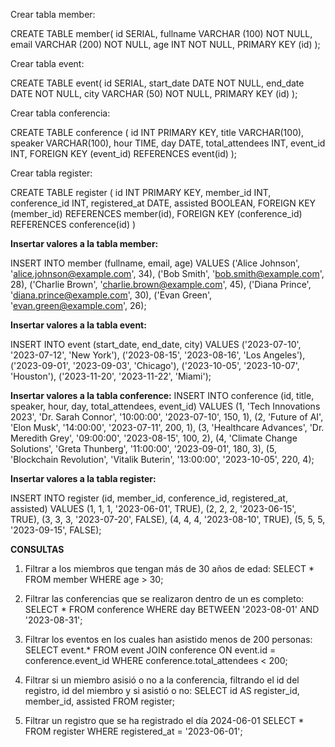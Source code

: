 Crear tabla member:

CREATE TABLE member(
id SERIAL,
fullname VARCHAR (100) NOT NULL,
email VARCHAR (200) NOT NULL,
age INT NOT NULL,
PRIMARY KEY (id)
);

Crear tabla event:

CREATE TABLE event(
id SERIAL,
start_date DATE NOT NULL,
end_date DATE NOT NULL,
city VARCHAR (50) NOT NULL,
PRIMARY KEY (id)
);

Crear tabla conferencia:

CREATE TABLE conference (
    id INT PRIMARY KEY,
    title VARCHAR(100),
    speaker VARCHAR(100),
    hour TIME,
    day DATE,
    total_attendees INT,
    event_id INT,
    FOREIGN KEY (event_id) REFERENCES event(id)
);

Crear tabla register:

CREATE TABLE register (
    id INT PRIMARY KEY,
    member_id INT,
    conference_id INT,
    registered_at DATE,
    assisted BOOLEAN,
    FOREIGN KEY (member_id) REFERENCES member(id),
    FOREIGN KEY (conference_id) REFERENCES conference(id)
)

**Insertar valores a la tabla member:**

INSERT INTO member (fullname, email, age) VALUES
('Alice Johnson', 'alice.johnson@example.com', 34),
('Bob Smith', 'bob.smith@example.com', 28),
('Charlie Brown', 'charlie.brown@example.com', 45),
('Diana Prince', 'diana.prince@example.com', 30),
('Evan Green', 'evan.green@example.com', 26);


**Insertar valores a la tabla event:**

INSERT INTO event (start_date, end_date, city) VALUES
('2023-07-10', '2023-07-12', 'New York'),
('2023-08-15', '2023-08-16', 'Los Angeles'),
('2023-09-01', '2023-09-03', 'Chicago'),
('2023-10-05', '2023-10-07', 'Houston'),
('2023-11-20', '2023-11-22', 'Miami');


**Insertar valores a la tabla conference:**
INSERT INTO conference (id, title, speaker, hour, day, total_attendees, event_id) VALUES
(1, 'Tech Innovations 2023', 'Dr. Sarah Connor', '10:00:00', '2023-07-10', 150, 1),
(2, 'Future of AI', 'Elon Musk', '14:00:00', '2023-07-11', 200, 1),
(3, 'Healthcare Advances', 'Dr. Meredith Grey', '09:00:00', '2023-08-15', 100, 2),
(4, 'Climate Change Solutions', 'Greta Thunberg', '11:00:00', '2023-09-01', 180, 3),
(5, 'Blockchain Revolution', 'Vitalik Buterin', '13:00:00', '2023-10-05', 220, 4);



**Insertar valores a la tabla register:**

INSERT INTO register (id, member_id, conference_id, registered_at, assisted) VALUES
(1, 1, 1, '2023-06-01', TRUE),
(2, 2, 2, '2023-06-15', TRUE),
(3, 3, 3, '2023-07-20', FALSE),
(4, 4, 4, '2023-08-10', TRUE),
(5, 5, 5, '2023-09-15', FALSE);



**CONSULTAS**
1. Filtrar a los miembros que tengan más de 30 años de edad:
SELECT * FROM member
WHERE age > 30;

2. Filtrar las conferencias que se realizaron dentro de un es completo:
SELECT * FROM conference
WHERE day BETWEEN '2023-08-01' AND '2023-08-31';


3. Filtrar los eventos en los cuales han asistido menos de 200 personas:
SELECT event.*
FROM event
JOIN conference ON event.id = conference.event_id
WHERE conference.total_attendees < 200;



4. Filtrar si un miembro asisió o no a la conferencia, filtrando el id del registro, id del miembro y si asistió o no:
SELECT id AS register_id, member_id, assisted
FROM register;



5. Filtrar un registro que se ha registrado el día 2024-06-01
SELECT * FROM register
WHERE registered_at = '2023-06-01';



